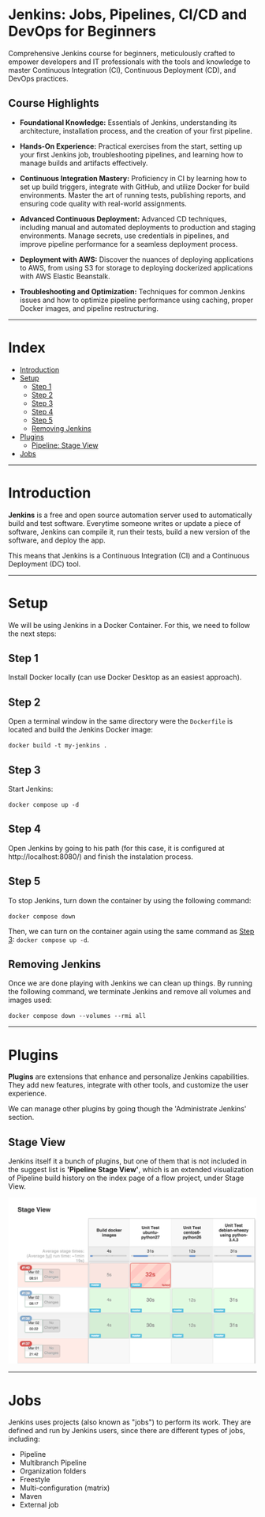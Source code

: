 # Jenkins: Jobs, Pipelines, CI/CD and DevOps for Beginners

Comprehensive Jenkins course for beginners, meticulously crafted to empower developers and IT professionals with the tools and knowledge to master Continuous Integration (CI), Continuous Deployment (CD), and DevOps practices.

## Course Highlights

* **Foundational Knowledge:** Essentials of Jenkins, understanding its architecture, installation process, and the creation of your first pipeline.

* **Hands-On Experience:** Practical exercises from the start, setting up your first Jenkins job, troubleshooting pipelines, and learning how to manage builds and artifacts effectively.

* **Continuous Integration Mastery:** Proficiency in CI by learning how to set up build triggers, integrate with GitHub, and utilize Docker for build environments. Master the art of running tests, publishing reports, and ensuring code quality with real-world assignments.

* **Advanced Continuous Deployment:** Advanced CD techniques, including manual and automated deployments to production and staging environments. Manage secrets, use credentials in pipelines, and improve pipeline performance for a seamless deployment process.

* **Deployment with AWS:** Discover the nuances of deploying applications to AWS, from using S3 for storage to deploying dockerized applications with AWS Elastic Beanstalk.

* **Troubleshooting and Optimization:** Techniques for common Jenkins issues and how to optimize pipeline performance using caching, proper Docker images, and pipeline restructuring.

---

# Index
- [Introduction](#introduction)
- [Setup](#setup)
  - [Step 1](#step-1)
  - [Step 2](#step-2)
  - [Step 3](#step-3)
  - [Step 4](#step-4)
  - [Step 5](#step-5)
  - [Removing Jenkins](#removing-jenkins)
- [Plugins](#plugins)
  - [Pipeline: Stage View](#stage-view)
- [Jobs](#jobs)

---

# Introduction

**Jenkins** is a free and open source automation server used to automatically build and test software. Everytime someone writes or update a piece of software, Jenkins can compile it, run their tests, build a new version of the software, and deploy the app.

This means that Jenkins is a Continuous Integration (CI) and a Continuous Deployment (DC) tool.

---

# Setup

We will be using Jenkins in a Docker Container. For this, we need to follow the next steps:

## Step 1

Install Docker locally (can use Docker Desktop as an easiest approach).

## Step 2

Open a terminal window in the same directory were the `Dockerfile` is located and build the Jenkins Docker image:

`docker build -t my-jenkins .`

## Step 3

Start Jenkins:

`docker compose up -d`

## Step 4

Open Jenkins by going to his path (for this case, it is configured at http://localhost:8080/) and finish the instalation process.

## Step 5

To stop Jenkins, turn down the container by using the following command:

`docker compose down`

Then, we can turn on the container again using the same command as [Step 3](#step-3): `docker compose up -d`. 

## Removing Jenkins

Once we are done playing with Jenkins we can clean up things. By running the following command, we terminate Jenkins and remove all volumes and images used: 

`docker compose down --volumes --rmi all`

---

# Plugins

**Plugins** are extensions that enhance and personalize Jenkins capabilities. They add new features, integrate with other tools, and customize the user experience.

We can manage other plugins by going though the 'Administrate Jenkins' section.

## Stage View

Jenkins itself it a bunch of plugins, but one of them that is not included in the suggest list is **'Pipeline Stage View'**, which is an extended visualization of Pipeline build history on the index page of a flow project, under Stage View.

![Pipeline Stage View](resources/pipeline-stage-view.png)

---

# Jobs

Jenkins uses projects (also known as "jobs") to perform its work. They are defined and run by Jenkins users, since there are different types of jobs, including:

* Pipeline
* Multibranch Pipeline
* Organization folders
* Freestyle
* Multi-configuration (matrix)
* Maven
* External job